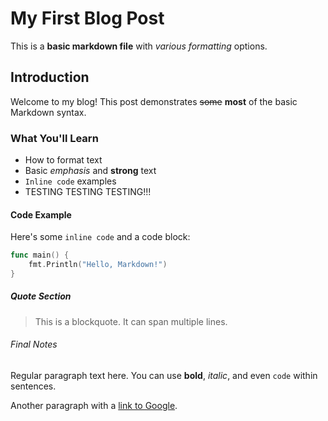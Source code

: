 # My First Blog Post

This is a **basic markdown file** with *various formatting* options.

## Introduction

Welcome to my blog! This post demonstrates ~~some~~ **most** of the basic Markdown syntax.

### What You'll Learn

- How to format text
- Basic *emphasis* and **strong** text
- `Inline code` examples
- TESTING TESTING TESTING!!!

#### Code Example

Here's some `inline code` and a code block:

```go
func main() {
    fmt.Println("Hello, Markdown!")
}
```

##### Quote Section

> This is a blockquote.
> It can span multiple lines.

###### Final Notes

Regular paragraph text here. You can use **bold**, *italic*, and even `code` within sentences.

Another paragraph with a [link to Google](https://google.com).

